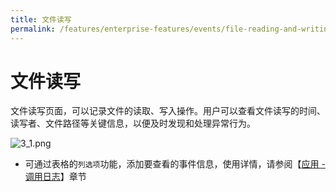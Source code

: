 ```yaml
---
title: 文件读写
permalink: /features/enterprise-features/events/file-reading-and-writing/
---
```


# 文件读写

文件读写页面，可以记录文件的读取、写入操作。用户可以查看文件读写的时间、读写者、文件路径等关键信息，以便及时发现和处理异常行为。

![3_1.png](https://yunshan-guangzhou.oss-cn-beijing.aliyuncs.com/pub/pic/20230921650becce082cd.png)

- 可通过表格的`列选项`功能，添加要查看的事件信息，使用详情，请参阅【[应用 - 调用日志](../application/call-log/)】章节
